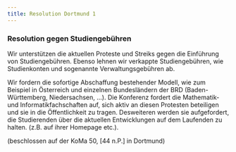 ```yaml
--- 
title: Resolution Dortmund 1
---
```


### Resolution gegen Studiengebühren

Wir unterstützen die aktuellen Proteste und Streiks gegen die Einführung von Studiengebühren. Ebenso lehnen wir verkappte Studiengebühren, wie Studienkonten und sogenannte Verwaltungsgebühren ab.

Wir fordern die sofortige Abschaffung bestehender Modell, wie zum Beispiel in Österreich und einzelnen Bundesländern der BRD (Baden-Württemberg, Niedersachsen, ...). Die Konferenz fordert die Mathematik- und Informatikfachschaften auf, sich aktiv an diesen Protesten beteiligen und sie in die Öffentlichkeit zu tragen. Desweiteren werden sie aufgefordert, die Studierenden über die aktuellen Entwicklungen auf dem Laufenden zu halten. (z.B. auf ihrer Homepage etc.).

(beschlossen auf der KoMa 50, [44 n.P.] in Dortmund)
